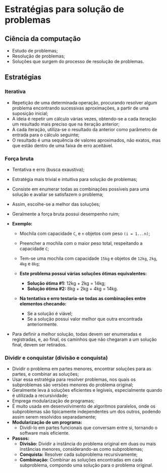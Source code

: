 # Estratégias para solução de problemas

## Ciência da computação

* Estudo de problemas;
* Resolução de problemas;
* Soluções que surgem do processo de resolução de problemas.

## Estratégias

### Iterativa

* Repetição de uma determinada operação, procurando resolver algum problema encontrando sucessivas aproximações, a partir de uma suposição inicial;
* A ideia é repetir um cálculo várias vezes, obtendo-se a cada iteração um resultado mais preciso que na iteração anterior;
* A cada iteração, utiliza-se o resultado da anterior como parâmetro de entrada para o cálculo seguinte;
* O resultado é uma sequência de valores aproximados, não exatos, mas que estão dentro de uma faixa de erro aceitável.

### Força bruta

* Tentativa e erro (busca exaustiva);
* Estratégia mais trivial e intuitiva para solução de problemas;
* Consiste em enumerar todas as combinações possíveis para uma solução e avaliar se satisfazem o problema;
* Assim, escolhe-se a melhor das soluções;
* Geralmente a força bruta possui desempenho ruim;

* **Exemplo:**

  * Mochila com capacidade `C`, e `n` objetos com peso `(i = 1...n)`;
  * Preencher a mochila com o maior peso total, respeitando a capacidade `C`;
  * Tem-se uma mochila com capacidade `15kg` e objetos de `12kg`, `2kg`, `4kg` e `8kg`;
  * **Este problema possui várias soluções ótimas equivalentes:**
    * **Solução ótima #1:** 12kg + 2kg = 14kg;
    * **Solução ótima #2:** 8kg + 2kg + 4kg = 14kg.

  * **Na tentativa e erro testaria-se todas as combinações entre elementos checando:**
    * Se a solução é viável;
    * Se a solução possui valor melhor que outra encontrada anteriormente.

* Para definir a melhor solução, todas devem ser enumeradas e registradas, e, ao final, os caminhos que não chegaram a um solução final, devem ser retirados.

### Dividir e conquistar (divisão e conquista)

* Dividir o problema em partes menores, encontrar soluções para as partes, e combinar as soluções;
* Usar essa estratégia para resolver problemas, nos quais os subproblemas são versões menores do problema original;
* Geralmente leva à soluções eficientes e legíveis, especialmente quando é utilizada a recursividade;
* Emprega modularização de programas;
* É muito usada em desenvolvimento de algoritmos paralelos, onde os subproblemas são tipicamente independentes um dos outros, podendo assim serem resolvidos separadamente;
* **Modularização de um programa:**
  * Dividi-lo em partes funcionais que conversam entre si, tornando o software mais eficiente.
* **Passos:**
  * **Divisão:** Dividir a instância do problema original em duas ou mais instâncias menores, considerando-as como subproblemas;
  * **Conquista:** Resolver cada subproblema recursivamente;
  * **Combinação:** Combinar as soluções encontradas em cada subproblema, compondo uma solução para o problema original.
